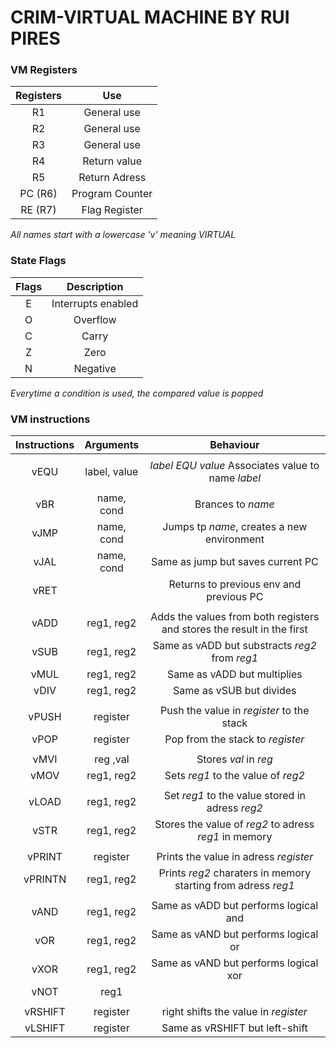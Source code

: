
# CRIM-VIRTUAL MACHINE BY RUI PIRES 

### VM Registers

| Registers   | Use             |
|:-----------:|:---------------:|
| R1          | General use     |
| R2          | General use     |
| R3          | General use     |
| R4          | Return value    |
| R5          | Return Adress   |
| PC (R6)     | Program Counter |
| RE (R7)     | Flag Register   |

_All names start with a lowercase 'v' meaning VIRTUAL_

### State Flags

| Flags        | Description        |
|:------------:|:------------------:|
| E            | Interrupts enabled |
| O            | Overflow           |
| C            | Carry              |
| Z            | Zero               |
| N            | Negative           |



_Everytime a condition is used, the compared value is popped_

### VM instructions

| Instructions  | Arguments         | Behaviour                                                                                  | 
| :-----------: |:-----------------:| :-----------------------------------------------------------------------------------------:|
| | |
| vEQU          | label, value      | _label EQU value_ Associates value to name _label_                                         | 
| | |
| vBR           | name, cond        | Brances to _name_                                                                          |
| vJMP          | name, cond        | Jumps tp _name_, creates a new environment                                                 |
| vJAL          | name, cond        | Same as jump but saves current PC                                                          |
| vRET          |                   | Returns to previous env and previous PC                                                    |
| | |
| vADD          | reg1, reg2        | Adds the values from both registers and stores the result in the first                     |
| vSUB          | reg1, reg2        | Same as vADD but substracts _reg2_ from _reg1_                                             |
| vMUL          | reg1, reg2        | Same as vADD but multiplies                                                                |
| vDIV          | reg1, reg2        | Same as vSUB but divides                                                                   |
| | |
| vPUSH         | register          | Push the value in _register_ to the stack                                                  |
| vPOP          | register          | Pop from the stack to _register_                                                           |
| | |
| vMVI          | reg ,val          | Stores _val_ in _reg_                                                                      |
| vMOV          | reg1, reg2        | Sets _reg1_ to the value of _reg2_                                                         |
| | |
| vLOAD         | reg1, reg2        | Set _reg1_ to the value stored in adress _reg2_                                            |
| vSTR          | reg1, reg2        | Stores the value of _reg2_ to adress _reg1_ in memory                                      |
| | |
| vPRINT        | register          | Prints the value in adress _register_                                                      |
| vPRINTN       | reg1, reg2        | Prints _reg2_ charaters in memory starting from adress _reg1_                              |
| | |
| vAND          | reg1, reg2        | Same as vADD but performs logical and                                                      |
| vOR           | reg1, reg2        | Same as vAND but performs logical or                                                       |
| vXOR          | reg1, reg2        | Same as vAND but performs logical xor                                                      |
| vNOT          | reg1              |                                                                                            |
| | |
| vRSHIFT       | register          | right shifts the value in _register_                                                       |
| vLSHIFT       | register          | Same as vRSHIFT but left-shift                                                             |